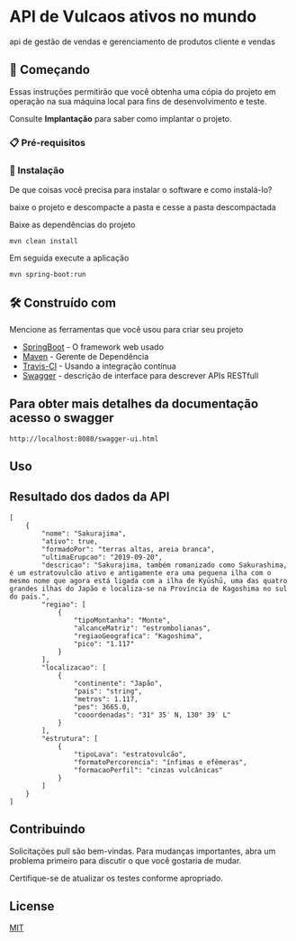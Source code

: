 # API de Vulcaos ativos no mundo 

api de gestão de vendas e gerenciamento de produtos cliente e vendas

## 🚀 Começando

Essas instruções permitirão que você obtenha uma cópia do projeto em operação na sua máquina local para fins de desenvolvimento e teste.

Consulte **Implantação** para saber como implantar o projeto.

### 📋 Pré-requisitos

### 🔧 Instalação

De que coisas você precisa para instalar o software e como instalá-lo?

baixe o projeto e descompacte a pasta e cesse a pasta descompactada

Baixe as dependências do projeto 
```
mvn clean install
```
Em seguida execute a aplicação

```
mvn spring-boot:run
```

## 🛠️ Construído com

Mencione as ferramentas que você usou para criar seu projeto

* [SpringBoot](https://spring.io/projects/spring-boot) - O framework web usado
* [Maven](https://maven.apache.org/) - Gerente de Dependência
* [Travis-CI](https://travis-ci.org/) - Usando a integração contínua
* [Swagger](https://swagger.io/tools/swagger-ui/) - descrição de interface para descrever APIs RESTfull


## Para obter mais detalhes da documentação acesso o swagger
```
http://localhost:8080/swagger-ui.html
```

## Uso

## Resultado dos dados da API

```
[
    {
        "nome": "Sakurajima",
        "ativo": true,
        "formadoPor": "terras altas, areia branca",
        "ultimaErupcao": "2019-09-20",
        "descricao": "Sakurajima, também romanizado como Sakurashima, é um estratovulcão ativo e antigamente era uma pequena ilha com o mesmo nome que agora está ligada com a ilha de Kyūshū, uma das quatro grandes ilhas do Japão e localiza-se na Província de Kagoshima no sul do país.",
        "regiao": [
            {
                "tipoMontanha": "Monte",
                "alcanceMatriz": "estrombolianas",
                "regiaoGeografica": "Kagoshima",
                "pico": "1.117"
            }
        ],
        "localizacao": [
            {
                "continente": "Japão",
                "pais": "string",
                "metros": 1.117,
                "pes": 3665.0,
                "cooordenadas": "31° 35′ N, 130° 39′ L"
            }
        ],
        "estrutura": [
            {
                "tipoLava": "estratovulcão",
                "formatoPercorencia": "ínfimas e efêmeras",
                "formacaoPerfil": "cinzas vulcânicas"
            }
        ]
    }
]

```
## Contribuindo
Solicitações pull são bem-vindas. Para mudanças importantes, abra um problema primeiro para discutir o que você gostaria de mudar.

Certifique-se de atualizar os testes conforme apropriado.

## License
[MIT](https://choosealicense.com/licenses/mit/)
